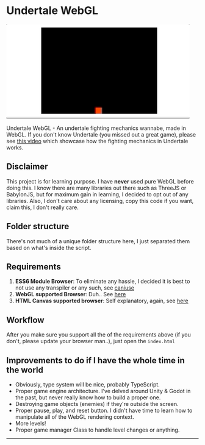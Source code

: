 # Undertale WebGL

![](undertale.gif)

Undertale WebGL - An undertale fighting mechanics wannabe, made in WebGL. If you don't know Undertale (you missed out a great game),
please see [this video](https://youtu.be/6RL6JcEHw2U?t=130) which showcase how the fighting mechanics in Undertale works.

## Disclaimer

This project is for learning purpose. I have **never** used pure WebGL before doing this. I know there are many libraries out there such as ThreeJS or BabylonJS, but for maximum gain in learning, I decided to opt out of any libraries. Also, I don't care about any licensing, copy this code if you want, claim this, I don't really care.

## Folder structure

There's not much of a unique folder structure here, I just separated them based on what's inside the script.

## Requirements

1. **ESS6 Module Browser**: To eliminate any hassle, I decided it is best to not use any transpiler or any such, see [caniuse](https://caniuse.com/es6-module)
2. **WebGL supported Browser**: Duh.. See [here](https://caniuse.com/webgl)
3. **HTML Canvas supported browser**: Self explanatory, again, see [here](https://caniuse.com/canvas)

## Workflow

After you make sure you support all the of the requirements above (if you don't, please update your browser man..), just open the `index.html`

## Improvements to do if I have the whole time in the world

- Obviously, type system will be nice, probably TypeScript.
- Proper game engine architecture. I've delved around Unity & Godot in the past, but never really know how to build a proper one.
- Destroying game objects (enemies) if they're outside the screen.
- Proper pause, play, and reset button. I didn't have time to learn how to manipulate all of the WebGL rendering context.
- More levels!
- Proper game manager Class to handle level changes or anything.

---
